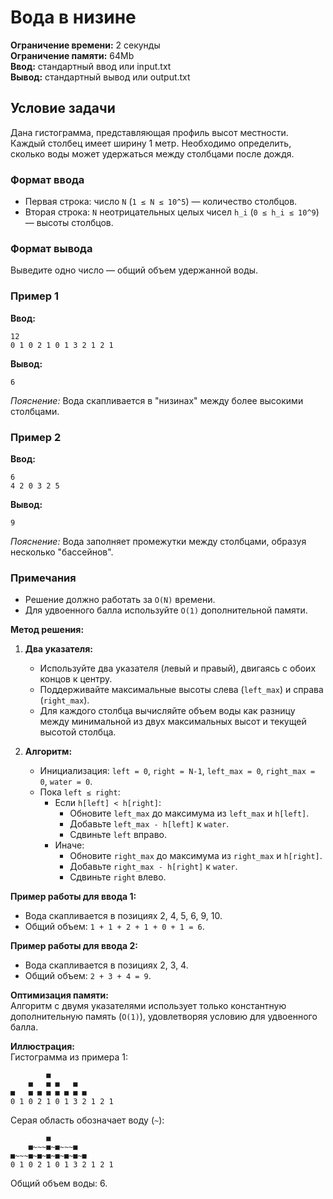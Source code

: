 
# Вода в низине

**Ограничение времени:** 2 секунды  
**Ограничение памяти:** 64Mb  
**Ввод:** стандартный ввод или input.txt  
**Вывод:** стандартный вывод или output.txt  

## Условие задачи

Дана гистограмма, представляющая профиль высот местности. Каждый столбец имеет ширину 1 метр. Необходимо определить, сколько воды может удержаться между столбцами после дождя.

### Формат ввода  
- Первая строка: число `N` (`1 ≤ N ≤ 10^5`) — количество столбцов.  
- Вторая строка: `N` неотрицательных целых чисел `h_i` (`0 ≤ h_i ≤ 10^9`) — высоты столбцов.  

### Формат вывода  
Выведите одно число — общий объем удержанной воды.  

### Пример 1  
**Ввод:**  
```
12
0 1 0 2 1 0 1 3 2 1 2 1
```  
**Вывод:**  
```
6
```  
*Пояснение:* Вода скапливается в "низинах" между более высокими столбцами.  

### Пример 2  
**Ввод:**  
```
6
4 2 0 3 2 5
```  
**Вывод:**  
```
9
```  
*Пояснение:* Вода заполняет промежутки между столбцами, образуя несколько "бассейнов".  

### Примечания  
- Решение должно работать за `O(N)` времени.  
- Для удвоенного балла используйте `O(1)` дополнительной памяти.  

**Метод решения:**  
1. **Два указателя:**  
   - Используйте два указателя (левый и правый), двигаясь с обоих концов к центру.  
   - Поддерживайте максимальные высоты слева (`left_max`) и справа (`right_max`).  
   - Для каждого столбца вычисляйте объем воды как разницу между минимальной из двух максимальных высот и текущей высотой столбца.  

2. **Алгоритм:**  
   - Инициализация: `left = 0`, `right = N-1`, `left_max = 0`, `right_max = 0`, `water = 0`.  
   - Пока `left ≤ right`:  
     - Если `h[left] < h[right]`:  
       - Обновите `left_max` до максимума из `left_max` и `h[left]`.  
       - Добавьте `left_max - h[left]` к `water`.  
       - Сдвиньте `left` вправо.  
     - Иначе:  
       - Обновите `right_max` до максимума из `right_max` и `h[right]`.  
       - Добавьте `right_max - h[right]` к `water`.  
       - Сдвиньте `right` влево.  

**Пример работы для ввода 1:**  
- Вода скапливается в позициях 2, 4, 5, 6, 9, 10.  
- Общий объем: `1 + 1 + 2 + 1 + 0 + 1 = 6`.  

**Пример работы для ввода 2:**  
- Вода скапливается в позициях 2, 3, 4.  
- Общий объем: `2 + 3 + 4 = 9`.  

**Оптимизация памяти:**  
Алгоритм с двумя указателями использует только константную дополнительную память (`O(1)`), удовлетворяя условию для удвоенного балла.  

**Иллюстрация:**  
Гистограмма из примера 1:  
```
        ■
    ■   ■ ■   ■
■   ■ ■ ■ ■ ■ ■ ■
0 1 0 2 1 0 1 3 2 1 2 1
```  
Серая область обозначает воду (`~`):  
```
        ■
    ■~~~■~■~~~■
■~~~■~■~■~■~■~■~■
0 1 0 2 1 0 1 3 2 1 2 1
```  
Общий объем воды: 6.  
```